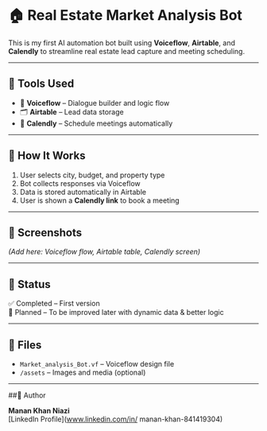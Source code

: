 # 🏠 Real Estate Market Analysis Bot

This is my first AI automation bot built using **Voiceflow**, **Airtable**, and **Calendly** to streamline real estate lead capture and meeting scheduling.

---

## 🔧 Tools Used

- 🔁 **Voiceflow** – Dialogue builder and logic flow
- 🗂 **Airtable** – Lead data storage
- 📅 **Calendly** – Schedule meetings automatically

---

## 🚀 How It Works

1. User selects city, budget, and property type
2. Bot collects responses via Voiceflow
3. Data is stored automatically in Airtable
4. User is shown a **Calendly link** to book a meeting

---

## 📸 Screenshots

*(Add here: Voiceflow flow, Airtable table, Calendly screen)*

---

## 📌 Status

✅ Completed – First version  
🚧 Planned – To be improved later with dynamic data & better logic

---

## 📂 Files

- `Market_analysis_Bot.vf` – Voiceflow design file
- `/assets` – Images and media (optional)

---
##👤 Author

**Manan Khan Niazi**  
[LinkedIn Profile](www.linkedin.com/in/
manan-khan-841419304)
